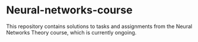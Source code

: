# Neural-networks-course
This repository contains solutions to tasks and assignments from the Neural Networks Theory course, which is currently ongoing.

